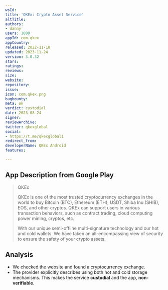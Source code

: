 ```yaml
---
wsId: 
title: 'QKEx: Crypto Asset Service'
altTitle: 
authors:
- danny
users: 1000
appId: com.qkex
appCountry: 
released: 2022-11-10
updated: 2023-11-24
version: 3.0.32
stars: 
ratings: 
reviews: 
size: 
website: 
repository: 
issue: 
icon: com.qkex.png
bugbounty: 
meta: ok
verdict: custodial
date: 2023-08-24
signer: 
reviewArchive: 
twitter: qkexglobal
social:
- https://t.me/qkexglobal1
redirect_from: 
developerName: QKEx Android
features: 

---
```


## App Description from Google Play

> QKEx
> 
> QKEx is one of the most trusted cryptocurrency exchanges in  the world to buy Bitcoin (BTC), Ethereum (ETH), USDT, Shiba Inu (SHIB), EOS, and other cryptos. QKEx can support users in various transaction behaviors, such as contract trading, cloud computing power mining, cryptos, etc.
>
> With our unique semi-offline multi-signature technology and our hot and cold wallets. We have taken an all-encompassing view of security to ensure the safety of your crypto assets.

## Analysis 

- We checked the website and found a cryptocurrency exchange. 
- The provider explicitly describes using both hot and cold storage mechanisms. This makes the service **custodial** and the app, **non-verifiable**.
